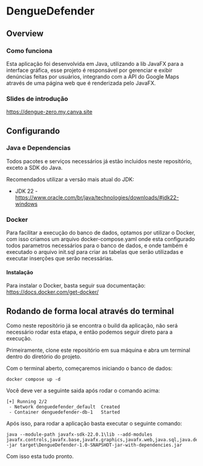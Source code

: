 # DengueDefender
## Overview
### Como funciona
Esta aplicação foi desenvolvida em Java, utilizando a lib JavaFX para a interface gráfica, esse projeto é responsável por gerenciar e exibir denúncias feitas por usuários,
integrando com a API do Google Maps através de uma página web que é renderizada pelo JavaFX.

### Slides de introdução
https://dengue-zero.my.canva.site

## Configurando
### Java e Dependencias
Todos pacotes e serviços necessários já estão incluidos neste repositório, exceto a SDK do Java.

Recomendados utilizar a versão mais atual do JDK:

* JDK 22 - https://www.oracle.com/br/java/technologies/downloads/#jdk22-windows

### Docker
Para facilitar a execução do banco de dados, optamos por utilizar o Docker, com isso criamos um arquivo docker-compose.yaml onde esta configurado todos parametros necessários para o banco de dados,
e onde também é executado o arquivo init.sql para criar as tabelas que serão utilizadas e executar inserções que serão necessárias.

#### Instalação
Para instalar o Docker, basta seguir sua documentação:
https://docs.docker.com/get-docker/

## Rodando de forma local através do terminal
Como neste repositório já se encontra o build da aplicação, não será necessário rodar esta etapa, e então podemos seguir direto para a execução.

Primeiramente, clone este repositório em sua máquina e abra um terminal dentro do diretório do projeto.

Com o terminal aberto, começaremos iniciando o banco de dados:

```
docker compose up -d
```

Você deve ver a seguinte saida após rodar o comando acima:

```
[+] Running 2/2
 - Network denguedefender_default  Created
 - Container denguedefender-db-1   Started   
```

Após isso, para rodar a aplicação basta executar o seguinte comando:

```
java --module-path javafx-sdk-22.0.1\lib --add-modules javafx.controls,javafx.base,javafx.graphics,javafx.web,java.sql,java.desktop,jdk.jsobject -jar target\DengueDefender-1.0-SNAPSHOT-jar-with-dependencies.jar
```

Com isso esta tudo pronto.
